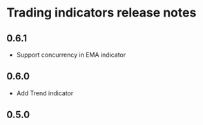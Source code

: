 # Trading indicators release notes

## 0.6.1

* Support concurrency in EMA indicator

## 0.6.0

* Add Trend indicator

## 0.5.0
